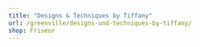```yaml
---
title: "Designs & Techniques by Tiffany"
url: /greenville/designs-und-techniques-by-tiffany/
shop: Friseur
---
```

